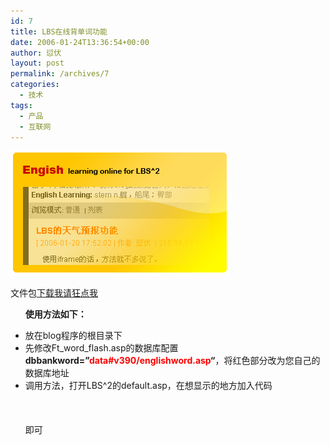 ```yaml
---
id: 7
title: LBS在线背单词功能
date: 2006-01-24T13:36:54+00:00
author: 愆伏
layout: post
permalink: /archives/7
categories:
  - 技术
tags:
  - 产品
  - 互联网
---
```

<a href="/wp-content/uploads/200601/24_134302_eng.gif" target="_blank"><img src="/wp-content/uploads/200601/24_134302_eng.gif" alt="/wp-content/uploads/200601/24_134302_eng.gif" /></a>
  
文件包<a title="/wp-content/uploads/200601/29_161905_.rar" href="/wp-content/uploads/200601/29_161905_.rar" target="_blank">下载我请狂点我</a>

<ul class="ubb-list">
  <strong>使用方法如下：</strong></p> 
  
  <li>
    放在blog程序的根目录下
  </li>
  <li>
    先修改Ft_word_flash.asp的数据库配置<strong>dbbankword=&#8221;<span style="color: red;">data#v390/englishword.asp</span>&#8220;</strong>，将红色部分改为您自己的数据库地址
  </li>
  <li>
    调用方法，打开LBS^2的default.asp，在想显示的地方加入代码<br /> <coolcode><br /> <br /> </coolcode><br /> 即可
  </li>
</ul>